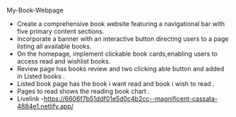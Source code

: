   My-Book-Webpage 

- Create a comprehensive book website featuring a navigational bar with five primary content sections. 
- Incorporate a banner with an interactive button directing users to a page listing all available books. 
- On the homepage, implement clickable book cards,enabling users to access read and wishlist books.
- Review page has books review and two clicking able button and added in Listed books .
- Listed book page has the book i want read and book i wish to read .
- Pages to read shows the reading book chart .
- Livelink -https://6606f7b51ddf01e5d0c4b2cc--magnificent-cassata-4884e1.netlify.app/
